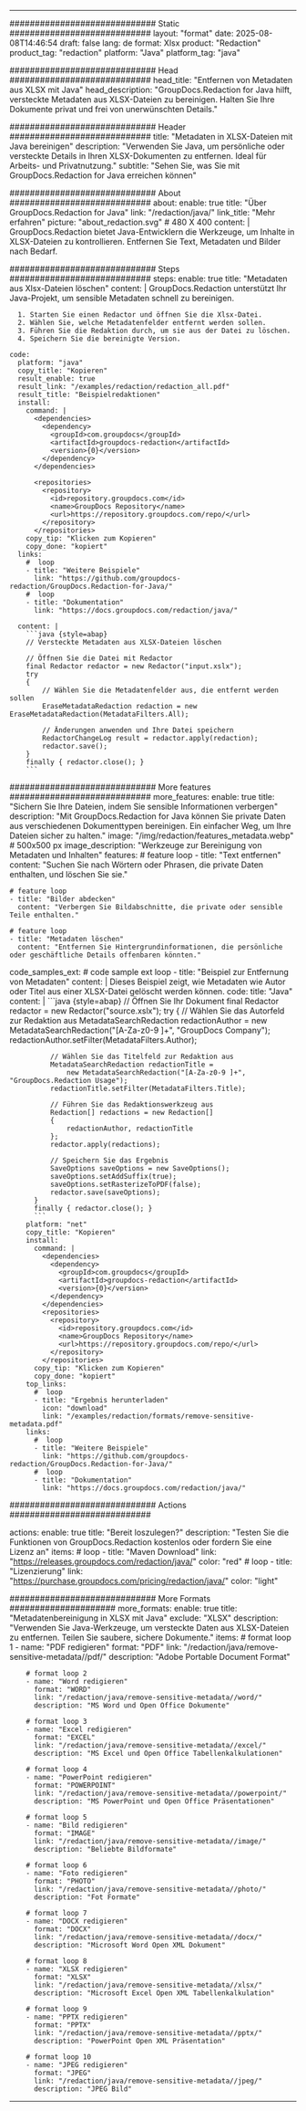 
---
############################# Static ############################
layout: "format"
date:  2025-08-08T14:46:54
draft: false
lang: de
format: Xlsx
product: "Redaction"
product_tag: "redaction"
platform: "Java"
platform_tag: "java"

############################# Head ############################
head_title: "Entfernen von Metadaten aus XLSX mit Java"
head_description: "GroupDocs.Redaction for Java hilft, versteckte Metadaten aus XLSX-Dateien zu bereinigen. Halten Sie Ihre Dokumente privat und frei von unerwünschten Details."

############################# Header ############################
title: "Metadaten in XLSX-Dateien mit Java bereinigen" 
description: "Verwenden Sie Java, um persönliche oder versteckte Details in Ihren XLSX-Dokumenten zu entfernen. Ideal für Arbeits- und Privatnutzung."
subtitle: "Sehen Sie, was Sie mit GroupDocs.Redaction for Java erreichen können" 

############################# About ############################
about:
    enable: true
    title: "Über GroupDocs.Redaction for Java"
    link: "/redaction/java/"
    link_title: "Mehr erfahren"
    picture: "about_redaction.svg" # 480 X 400
    content: |
       GroupDocs.Redaction bietet Java-Entwicklern die Werkzeuge, um Inhalte in XLSX-Dateien zu kontrollieren. Entfernen Sie Text, Metadaten und Bilder nach Bedarf.

############################# Steps ############################
steps:
    enable: true
    title: "Metadaten aus Xlsx-Dateien löschen"
    content: |
      GroupDocs.Redaction unterstützt Ihr Java-Projekt, um sensible Metadaten schnell zu bereinigen.
      
      1. Starten Sie einen Redactor und öffnen Sie die Xlsx-Datei.
      2. Wählen Sie, welche Metadatenfelder entfernt werden sollen.
      3. Führen Sie die Redaktion durch, um sie aus der Datei zu löschen.
      4. Speichern Sie die bereinigte Version.
   
    code:
      platform: "java"
      copy_title: "Kopieren"
      result_enable: true
      result_link: "/examples/redaction/redaction_all.pdf"
      result_title: "Beispielredaktionen"
      install:
        command: |
          <dependencies>
            <dependency>
              <groupId>com.groupdocs</groupId>
              <artifactId>groupdocs-redaction</artifactId>
              <version>{0}</version>
            </dependency>
          </dependencies>

          <repositories>
            <repository>
              <id>repository.groupdocs.com</id>
              <name>GroupDocs Repository</name>
              <url>https://repository.groupdocs.com/repo/</url>
            </repository>
          </repositories>
        copy_tip: "Klicken zum Kopieren"
        copy_done: "kopiert"
      links:
        #  loop
        - title: "Weitere Beispiele"
          link: "https://github.com/groupdocs-redaction/GroupDocs.Redaction-for-Java/"
        #  loop
        - title: "Dokumentation"
          link: "https://docs.groupdocs.com/redaction/java/"
          
      content: |
        ```java {style=abap}
        // Versteckte Metadaten aus XLSX-Dateien löschen

        // Öffnen Sie die Datei mit Redactor
        final Redactor redactor = new Redactor("input.xslx");
        try
        {
            // Wählen Sie die Metadatenfelder aus, die entfernt werden sollen
            EraseMetadataRedaction redaction = new EraseMetadataRedaction(MetadataFilters.All);

            // Änderungen anwenden und Ihre Datei speichern
            RedactorChangeLog result = redactor.apply(redaction);
            redactor.save();
        }
        finally { redactor.close(); }
        ```            


############################# More features ############################
more_features:
  enable: true
  title: "Sichern Sie Ihre Dateien, indem Sie sensible Informationen verbergen"
  description: "Mit GroupDocs.Redaction for Java können Sie private Daten aus verschiedenen Dokumenttypen bereinigen. Ein einfacher Weg, um Ihre Dateien sicher zu halten."
  image: "/img/redaction/features_metadata.webp" # 500x500 px
  image_description: "Werkzeuge zur Bereinigung von Metadaten und Inhalten"
  features:
    # feature loop
    - title: "Text entfernen"
      content: "Suchen Sie nach Wörtern oder Phrasen, die private Daten enthalten, und löschen Sie sie."

    # feature loop
    - title: "Bilder abdecken"
      content: "Verbergen Sie Bildabschnitte, die private oder sensible Teile enthalten."

    # feature loop
    - title: "Metadaten löschen"
      content: "Entfernen Sie Hintergrundinformationen, die persönliche oder geschäftliche Details offenbaren könnten."
      
  code_samples_ext:
    # code sample ext loop
    - title: "Beispiel zur Entfernung von Metadaten"
      content: |
        Dieses Beispiel zeigt, wie Metadaten wie Autor oder Titel aus einer XLSX-Datei gelöscht werden können.
      code:
        title: "Java"
        content: |
          ```java {style=abap}
          //  Öffnen Sie Ihr Dokument
          final Redactor redactor = new Redactor("source.xslx");
          try
          {
              // Wählen Sie das Autorfeld zur Redaktion aus
              MetadataSearchRedaction redactionAuthor = 
                  new MetadataSearchRedaction("[A-Za-z0-9 ]+", "GroupDocs Company");
              redactionAuthor.setFilter(MetadataFilters.Author);

              // Wählen Sie das Titelfeld zur Redaktion aus
              MetadataSearchRedaction redactionTitle = 
                  new MetadataSearchRedaction("[A-Za-z0-9 ]+", "GroupDocs.Redaction Usage");
              redactionTitle.setFilter(MetadataFilters.Title);

              // Führen Sie das Redaktionswerkzeug aus
              Redaction[] redactions = new Redaction[]
              {
                  redactionAuthor, redactionTitle
              };
              redactor.apply(redactions);

              // Speichern Sie das Ergebnis
              SaveOptions saveOptions = new SaveOptions();
              saveOptions.setAddSuffix(true);
              saveOptions.setRasterizeToPDF(false);
              redactor.save(saveOptions);
          }
          finally { redactor.close(); }
          ```
        platform: "net"
        copy_title: "Kopieren"
        install:
          command: |
            <dependencies>
              <dependency>
                <groupId>com.groupdocs</groupId>
                <artifactId>groupdocs-redaction</artifactId>
                <version>{0}</version>
              </dependency>
            </dependencies>
            <repositories>
              <repository>
                <id>repository.groupdocs.com</id>
                <name>GroupDocs Repository</name>
                <url>https://repository.groupdocs.com/repo/</url>
              </repository>
            </repositories>
          copy_tip: "Klicken zum Kopieren"
          copy_done: "kopiert"
        top_links:
          #  loop
          - title: "Ergebnis herunterladen"
            icon: "download"
            link: "/examples/redaction/formats/remove-sensitive-metadata.pdf"
        links:
          #  loop
          - title: "Weitere Beispiele"
            link: "https://github.com/groupdocs-redaction/GroupDocs.Redaction-for-Java/"
          #  loop
          - title: "Dokumentation"
            link: "https://docs.groupdocs.com/redaction/java/"


############################# Actions ############################

actions:
  enable: true
  title: "Bereit loszulegen?"
  description: "Testen Sie die Funktionen von GroupDocs.Redaction kostenlos oder fordern Sie eine Lizenz an"
  items:
    #  loop
    - title: "Maven Download"
      link: "https://releases.groupdocs.com/redaction/java/"
      color: "red"
        #  loop
    - title: "Lizenzierung"
      link: "https://purchase.groupdocs.com/pricing/redaction/java/"
      color: "light"


############################# More Formats #####################
more_formats:
    enable: true
    title: "Metadatenbereinigung in XLSX mit Java"
    exclude: "XLSX"
    description: "Verwenden Sie Java-Werkzeuge, um versteckte Daten aus XLSX-Dateien zu entfernen. Teilen Sie saubere, sichere Dokumente."
    items: 
        # format loop 1
        - name: "PDF redigieren"
          format: "PDF"
          link: "/redaction/java/remove-sensitive-metadata//pdf/"
          description: "Adobe Portable Document Format"

        # format loop 2
        - name: "Word redigieren"
          format: "WORD"
          link: "/redaction/java/remove-sensitive-metadata//word/"
          description: "MS Word und Open Office Dokumente"
          
        # format loop 3
        - name: "Excel redigieren"
          format: "EXCEL"
          link: "/redaction/java/remove-sensitive-metadata//excel/"
          description: "MS Excel und Open Office Tabellenkalkulationen"

        # format loop 4
        - name: "PowerPoint redigieren"
          format: "POWERPOINT"
          link: "/redaction/java/remove-sensitive-metadata//powerpoint/"
          description: "MS PowerPoint und Open Office Präsentationen"

        # format loop 5
        - name: "Bild redigieren"
          format: "IMAGE"
          link: "/redaction/java/remove-sensitive-metadata//image/"
          description: "Beliebte Bildformate"

        # format loop 6
        - name: "Foto redigieren"
          format: "PHOTO"
          link: "/redaction/java/remove-sensitive-metadata//photo/"
          description: "Fot Formate"

        # format loop 7
        - name: "DOCX redigieren"
          format: "DOCX"
          link: "/redaction/java/remove-sensitive-metadata//docx/"
          description: "Microsoft Word Open XML Dokument"
          
        # format loop 8
        - name: "XLSX redigieren"
          format: "XLSX"
          link: "/redaction/java/remove-sensitive-metadata//xlsx/"
          description: "Microsoft Excel Open XML Tabellenkalkulation"
          
        # format loop 9
        - name: "PPTX redigieren"
          format: "PPTX"
          link: "/redaction/java/remove-sensitive-metadata//pptx/"
          description: "PowerPoint Open XML Präsentation"

        # format loop 10
        - name: "JPEG redigieren"
          format: "JPEG"
          link: "/redaction/java/remove-sensitive-metadata//jpeg/"
          description: "JPEG Bild"


---